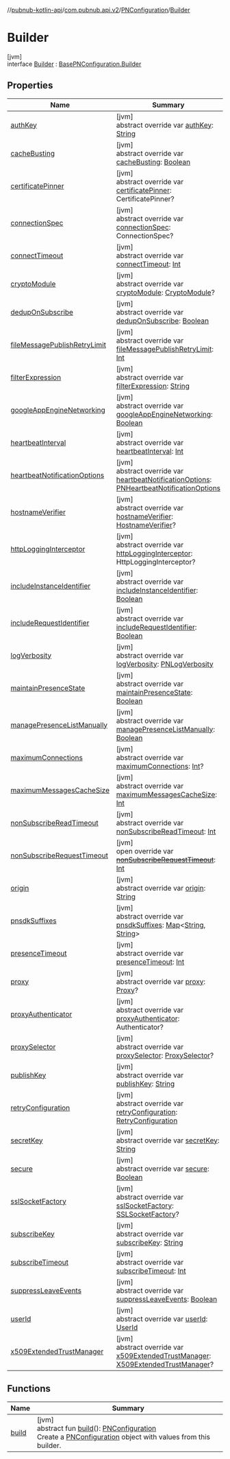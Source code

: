 //[pubnub-kotlin-api](../../../../index.md)/[com.pubnub.api.v2](../../index.md)/[PNConfiguration](../index.md)/[Builder](index.md)

# Builder

[jvm]\
interface [Builder](index.md) : [BasePNConfiguration.Builder](../../../../../../pubnub-core/pubnub-core-api/pubnub-core-api/com.pubnub.api.v2/-base-p-n-configuration/-builder/index.md)

## Properties

| Name | Summary |
|---|---|
| [authKey](auth-key.md) | [jvm]<br>abstract override var [authKey](auth-key.md): [String](https://kotlinlang.org/api/latest/jvm/stdlib/kotlin/-string/index.html) |
| [cacheBusting](cache-busting.md) | [jvm]<br>abstract override var [cacheBusting](cache-busting.md): [Boolean](https://kotlinlang.org/api/latest/jvm/stdlib/kotlin/-boolean/index.html) |
| [certificatePinner](certificate-pinner.md) | [jvm]<br>abstract override var [certificatePinner](certificate-pinner.md): CertificatePinner? |
| [connectionSpec](connection-spec.md) | [jvm]<br>abstract override var [connectionSpec](connection-spec.md): ConnectionSpec? |
| [connectTimeout](connect-timeout.md) | [jvm]<br>abstract override var [connectTimeout](connect-timeout.md): [Int](https://kotlinlang.org/api/latest/jvm/stdlib/kotlin/-int/index.html) |
| [cryptoModule](crypto-module.md) | [jvm]<br>abstract override var [cryptoModule](crypto-module.md): [CryptoModule](../../../../../../pubnub-core/pubnub-core-api/pubnub-core-api/com.pubnub.api.crypto/-crypto-module/index.md)? |
| [dedupOnSubscribe](dedup-on-subscribe.md) | [jvm]<br>abstract override var [dedupOnSubscribe](dedup-on-subscribe.md): [Boolean](https://kotlinlang.org/api/latest/jvm/stdlib/kotlin/-boolean/index.html) |
| [fileMessagePublishRetryLimit](file-message-publish-retry-limit.md) | [jvm]<br>abstract override var [fileMessagePublishRetryLimit](file-message-publish-retry-limit.md): [Int](https://kotlinlang.org/api/latest/jvm/stdlib/kotlin/-int/index.html) |
| [filterExpression](filter-expression.md) | [jvm]<br>abstract override var [filterExpression](filter-expression.md): [String](https://kotlinlang.org/api/latest/jvm/stdlib/kotlin/-string/index.html) |
| [googleAppEngineNetworking](google-app-engine-networking.md) | [jvm]<br>abstract override var [googleAppEngineNetworking](google-app-engine-networking.md): [Boolean](https://kotlinlang.org/api/latest/jvm/stdlib/kotlin/-boolean/index.html) |
| [heartbeatInterval](heartbeat-interval.md) | [jvm]<br>abstract override var [heartbeatInterval](heartbeat-interval.md): [Int](https://kotlinlang.org/api/latest/jvm/stdlib/kotlin/-int/index.html) |
| [heartbeatNotificationOptions](heartbeat-notification-options.md) | [jvm]<br>abstract override var [heartbeatNotificationOptions](heartbeat-notification-options.md): [PNHeartbeatNotificationOptions](../../../../../../pubnub-core/pubnub-core-api/pubnub-core-api/com.pubnub.api.enums/-p-n-heartbeat-notification-options/index.md) |
| [hostnameVerifier](hostname-verifier.md) | [jvm]<br>abstract override var [hostnameVerifier](hostname-verifier.md): [HostnameVerifier](https://docs.oracle.com/javase/8/docs/api/javax/net/ssl/HostnameVerifier.html)? |
| [httpLoggingInterceptor](http-logging-interceptor.md) | [jvm]<br>abstract override var [httpLoggingInterceptor](http-logging-interceptor.md): HttpLoggingInterceptor? |
| [includeInstanceIdentifier](include-instance-identifier.md) | [jvm]<br>abstract override var [includeInstanceIdentifier](include-instance-identifier.md): [Boolean](https://kotlinlang.org/api/latest/jvm/stdlib/kotlin/-boolean/index.html) |
| [includeRequestIdentifier](include-request-identifier.md) | [jvm]<br>abstract override var [includeRequestIdentifier](include-request-identifier.md): [Boolean](https://kotlinlang.org/api/latest/jvm/stdlib/kotlin/-boolean/index.html) |
| [logVerbosity](log-verbosity.md) | [jvm]<br>abstract override var [logVerbosity](log-verbosity.md): [PNLogVerbosity](../../../../../../pubnub-core/pubnub-core-api/pubnub-core-api/com.pubnub.api.enums/-p-n-log-verbosity/index.md) |
| [maintainPresenceState](maintain-presence-state.md) | [jvm]<br>abstract override var [maintainPresenceState](maintain-presence-state.md): [Boolean](https://kotlinlang.org/api/latest/jvm/stdlib/kotlin/-boolean/index.html) |
| [managePresenceListManually](manage-presence-list-manually.md) | [jvm]<br>abstract override var [managePresenceListManually](manage-presence-list-manually.md): [Boolean](https://kotlinlang.org/api/latest/jvm/stdlib/kotlin/-boolean/index.html) |
| [maximumConnections](maximum-connections.md) | [jvm]<br>abstract override var [maximumConnections](maximum-connections.md): [Int](https://kotlinlang.org/api/latest/jvm/stdlib/kotlin/-int/index.html)? |
| [maximumMessagesCacheSize](maximum-messages-cache-size.md) | [jvm]<br>abstract override var [maximumMessagesCacheSize](maximum-messages-cache-size.md): [Int](https://kotlinlang.org/api/latest/jvm/stdlib/kotlin/-int/index.html) |
| [nonSubscribeReadTimeout](non-subscribe-read-timeout.md) | [jvm]<br>abstract override var [nonSubscribeReadTimeout](non-subscribe-read-timeout.md): [Int](https://kotlinlang.org/api/latest/jvm/stdlib/kotlin/-int/index.html) |
| [nonSubscribeRequestTimeout](non-subscribe-request-timeout.md) | [jvm]<br>open override var [~~nonSubscribeRequestTimeout~~](non-subscribe-request-timeout.md): [Int](https://kotlinlang.org/api/latest/jvm/stdlib/kotlin/-int/index.html) |
| [origin](origin.md) | [jvm]<br>abstract override var [origin](origin.md): [String](https://kotlinlang.org/api/latest/jvm/stdlib/kotlin/-string/index.html) |
| [pnsdkSuffixes](pnsdk-suffixes.md) | [jvm]<br>abstract override var [pnsdkSuffixes](pnsdk-suffixes.md): [Map](https://kotlinlang.org/api/latest/jvm/stdlib/kotlin.collections/-map/index.html)&lt;[String](https://kotlinlang.org/api/latest/jvm/stdlib/kotlin/-string/index.html), [String](https://kotlinlang.org/api/latest/jvm/stdlib/kotlin/-string/index.html)&gt; |
| [presenceTimeout](presence-timeout.md) | [jvm]<br>abstract override var [presenceTimeout](presence-timeout.md): [Int](https://kotlinlang.org/api/latest/jvm/stdlib/kotlin/-int/index.html) |
| [proxy](proxy.md) | [jvm]<br>abstract override var [proxy](proxy.md): [Proxy](https://docs.oracle.com/javase/8/docs/api/java/net/Proxy.html)? |
| [proxyAuthenticator](proxy-authenticator.md) | [jvm]<br>abstract override var [proxyAuthenticator](proxy-authenticator.md): Authenticator? |
| [proxySelector](proxy-selector.md) | [jvm]<br>abstract override var [proxySelector](proxy-selector.md): [ProxySelector](https://docs.oracle.com/javase/8/docs/api/java/net/ProxySelector.html)? |
| [publishKey](publish-key.md) | [jvm]<br>abstract override var [publishKey](publish-key.md): [String](https://kotlinlang.org/api/latest/jvm/stdlib/kotlin/-string/index.html) |
| [retryConfiguration](retry-configuration.md) | [jvm]<br>abstract override var [retryConfiguration](retry-configuration.md): [RetryConfiguration](../../../../../../pubnub-core/pubnub-core-api/pubnub-core-api/com.pubnub.api.retry/-retry-configuration/index.md) |
| [secretKey](secret-key.md) | [jvm]<br>abstract override var [secretKey](secret-key.md): [String](https://kotlinlang.org/api/latest/jvm/stdlib/kotlin/-string/index.html) |
| [secure](secure.md) | [jvm]<br>abstract override var [secure](secure.md): [Boolean](https://kotlinlang.org/api/latest/jvm/stdlib/kotlin/-boolean/index.html) |
| [sslSocketFactory](ssl-socket-factory.md) | [jvm]<br>abstract override var [sslSocketFactory](ssl-socket-factory.md): [SSLSocketFactory](https://docs.oracle.com/javase/8/docs/api/javax/net/ssl/SSLSocketFactory.html)? |
| [subscribeKey](subscribe-key.md) | [jvm]<br>abstract override var [subscribeKey](subscribe-key.md): [String](https://kotlinlang.org/api/latest/jvm/stdlib/kotlin/-string/index.html) |
| [subscribeTimeout](subscribe-timeout.md) | [jvm]<br>abstract override var [subscribeTimeout](subscribe-timeout.md): [Int](https://kotlinlang.org/api/latest/jvm/stdlib/kotlin/-int/index.html) |
| [suppressLeaveEvents](suppress-leave-events.md) | [jvm]<br>abstract override var [suppressLeaveEvents](suppress-leave-events.md): [Boolean](https://kotlinlang.org/api/latest/jvm/stdlib/kotlin/-boolean/index.html) |
| [userId](user-id.md) | [jvm]<br>abstract override var [userId](user-id.md): [UserId](../../../../../../pubnub-core/pubnub-core-api/pubnub-core-api/com.pubnub.api/-user-id/index.md) |
| [x509ExtendedTrustManager](x509-extended-trust-manager.md) | [jvm]<br>abstract override var [x509ExtendedTrustManager](x509-extended-trust-manager.md): [X509ExtendedTrustManager](https://docs.oracle.com/javase/8/docs/api/javax/net/ssl/X509ExtendedTrustManager.html)? |

## Functions

| Name | Summary |
|---|---|
| [build](build.md) | [jvm]<br>abstract fun [build](build.md)(): [PNConfiguration](../index.md)<br>Create a [PNConfiguration](../index.md) object with values from this builder. |
